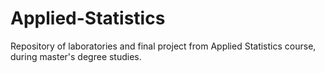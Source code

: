 # Applied-Statistics
Repository of laboratories and final project from Applied Statistics course, during master's degree studies. 
